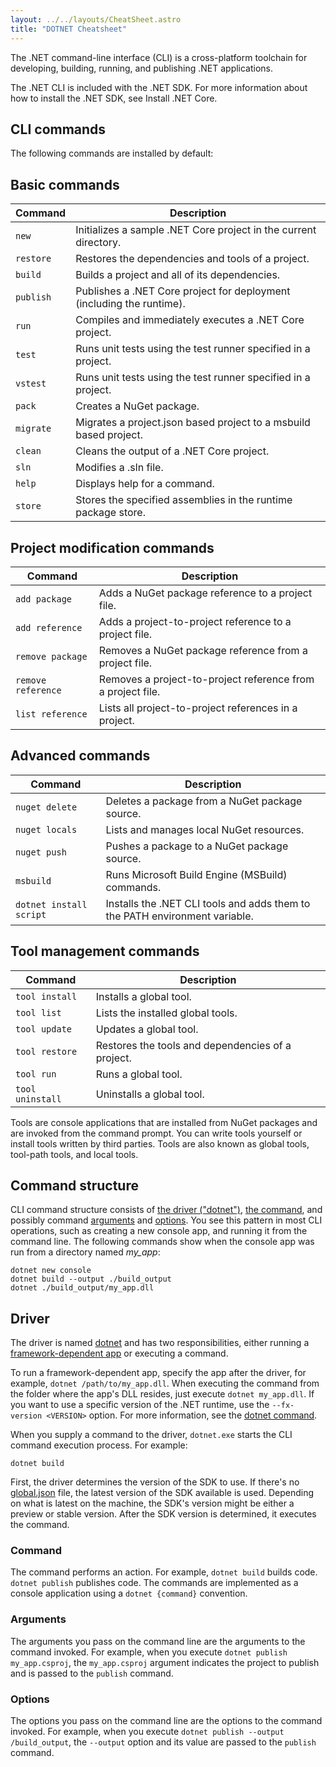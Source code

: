 ```yaml
---
layout: ../../layouts/CheatSheet.astro
title: "DOTNET Cheatsheet"
---
```


The .NET command-line interface (CLI) is a cross-platform toolchain for developing, building, running, and publishing .NET applications.

The .NET CLI is included with the .NET SDK. For more information about how to install the .NET SDK, see Install .NET Core.

## CLI commands

The following commands are installed by default:

## Basic commands

| Command   | Description                                                           |
| --------- | --------------------------------------------------------------------- |
| `new`     | Initializes a sample .NET Core project in the current directory.      |
| `restore` | Restores the dependencies and tools of a project.                     |
| `build`   | Builds a project and all of its dependencies.                         |
| `publish` | Publishes a .NET Core project for deployment (including the runtime). |
| `run`     | Compiles and immediately executes a .NET Core project.                |
| `test`    | Runs unit tests using the test runner specified in a project.         |
| `vstest`  | Runs unit tests using the test runner specified in a project.         |
| `pack`    | Creates a NuGet package.                                              |
| `migrate` | Migrates a project.json based project to a msbuild based project.     |
| `clean`   | Cleans the output of a .NET Core project.                             |
| `sln`     | Modifies a .sln file.                                                 |
| `help`    | Displays help for a command.                                          |
| `store`   | Stores the specified assemblies in the runtime package store.         |




## Project modification commands

| Command            | Description                                                 |
| ------------------ | ----------------------------------------------------------- |
| `add package`      | Adds a NuGet package reference to a project file.           |
| `add reference`    | Adds a project-to-project reference to a project file.      |
| `remove package`   | Removes a NuGet package reference from a project file.      |
| `remove reference` | Removes a project-to-project reference from a project file. |
| `list reference`   | Lists all project-to-project references in a project.       |



## Advanced commands

| Command                 | Description                                                                 |
| ----------------------- | --------------------------------------------------------------------------- |
| `nuget delete`          | Deletes a package from a NuGet package source.                              |
| `nuget locals`          | Lists and manages local NuGet resources.                                    |
| `nuget push`            | Pushes a package to a NuGet package source.                                 |
| `msbuild`               | Runs Microsoft Build Engine (MSBuild) commands.                             |
| `dotnet install script` | Installs the .NET CLI tools and adds them to the PATH environment variable. |



## Tool management commands

| Command          | Description                                       |
| ---------------- | ------------------------------------------------- |
| `tool install`   | Installs a global tool.                           |
| `tool list`      | Lists the installed global tools.                 |
| `tool update`    | Updates a global tool.                            |
| `tool restore`   | Restores the tools and dependencies of a project. |
| `tool run`       | Runs a global tool.                               |
| `tool uninstall` | Uninstalls a global tool.                         |


Tools are console applications that are installed from NuGet packages and are invoked from the command prompt. You can write tools yourself or install tools written by third parties. Tools are also known as global tools, tool-path tools, and local tools.



## Command structure

CLI command structure consists of [the driver ("dotnet")](#driver), [the command](#command), and possibly command [arguments](#arguments) and [options](#options). You see this pattern in most CLI operations, such as creating a new console app, and running it from the command line. The following commands show when the console app was run from a directory named *my_app*:

```dotnetcli
dotnet new console
dotnet build --output ./build_output
dotnet ./build_output/my_app.dll
```

## Driver

The driver is named [dotnet](dotnet.md) and has two responsibilities, either running a [framework-dependent app](../deploying/index.md) or executing a command.

To run a framework-dependent app, specify the app after the driver, for example, `dotnet /path/to/my_app.dll`. When executing the command from the folder where the app's DLL resides, just execute `dotnet my_app.dll`. If you want to use a specific version of the .NET runtime, use the `--fx-version <VERSION>` option. For more information, see the [dotnet command](dotnet.md).

When you supply a command to the driver, `dotnet.exe` starts the CLI command execution process. For example:

```dotnetcli
dotnet build
```

First, the driver determines the version of the SDK to use. If there's no [global.json](global-json.md) file, the latest version of the SDK available is used. Depending on what is latest on the machine, the SDK's version might be either a preview or stable version. After the SDK version is determined, it executes the command.

### Command

The command performs an action. For example, `dotnet build` builds code. `dotnet publish` publishes code. The commands are implemented as a console application using a `dotnet {command}` convention.

### Arguments

The arguments you pass on the command line are the arguments to the command invoked. For example, when you execute `dotnet publish my_app.csproj`, the `my_app.csproj` argument indicates the project to publish and is passed to the `publish` command.

### Options

The options you pass on the command line are the options to the command invoked. For example, when you execute `dotnet publish --output /build_output`, the `--output` option and its value are passed to the `publish` command.


